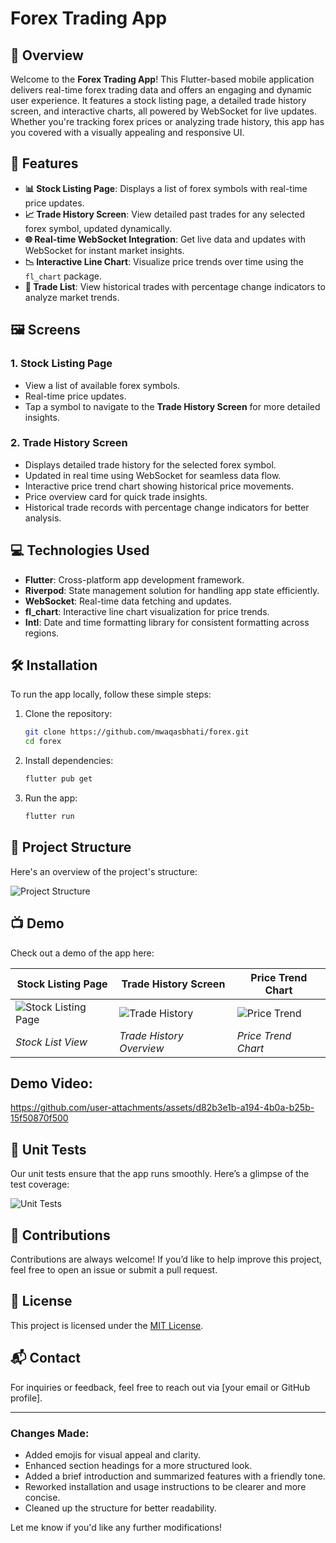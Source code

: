 # Forex Trading App

## 🚀 Overview
Welcome to the **Forex Trading App**! This Flutter-based mobile application delivers real-time forex trading data and offers an engaging and dynamic user experience. It features a stock listing page, a detailed trade history screen, and interactive charts, all powered by WebSocket for live updates. Whether you're tracking forex prices or analyzing trade history, this app has you covered with a visually appealing and responsive UI.

## 📱 Features
- **📊 Stock Listing Page**: Displays a list of forex symbols with real-time price updates.
- **📈 Trade History Screen**: View detailed past trades for any selected forex symbol, updated dynamically.
- **🌐 Real-time WebSocket Integration**: Get live data and updates with WebSocket for instant market insights.
- **📉 Interactive Line Chart**: Visualize price trends over time using the `fl_chart` package.
- **📜 Trade List**: View historical trades with percentage change indicators to analyze market trends.

## 🖼️ Screens
### 1. **Stock Listing Page**
- View a list of available forex symbols.
- Real-time price updates.
- Tap a symbol to navigate to the **Trade History Screen** for more detailed insights.

### 2. **Trade History Screen**
- Displays detailed trade history for the selected forex symbol.
- Updated in real time using WebSocket for seamless data flow.
- Interactive price trend chart showing historical price movements.
- Price overview card for quick trade insights.
- Historical trade records with percentage change indicators for better analysis.

## 💻 Technologies Used
- **Flutter**: Cross-platform app development framework.
- **Riverpod**: State management solution for handling app state efficiently.
- **WebSocket**: Real-time data fetching and updates.
- **fl_chart**: Interactive line chart visualization for price trends.
- **Intl**: Date and time formatting library for consistent formatting across regions.

## 🛠️ Installation

To run the app locally, follow these simple steps:

1. Clone the repository:
   ```sh
   git clone https://github.com/mwaqasbhati/forex.git
   cd forex
   ```

2. Install dependencies:
   ```sh
   flutter pub get
   ```

3. Run the app:
   ```sh
   flutter run
   ```

## 📂 Project Structure
Here's an overview of the project's structure:

![Project Structure](https://github.com/user-attachments/assets/323ac965-43fd-40e6-ae73-1119144303da)

## 📺 Demo
Check out a demo of the app here:

|  **Stock Listing Page**  | **Trade History Screen**  | **Price Trend Chart**  |
|--------------------------|---------------------------|------------------------|
| ![Stock Listing Page](https://github.com/user-attachments/assets/72f12fc8-9c13-4687-8429-2bb8ff21ab20) | ![Trade History](https://github.com/user-attachments/assets/cc810733-81b7-4126-8d75-dbdcb3e60697) | ![Price Trend](https://github.com/user-attachments/assets/ab488f0a-e813-4016-89bd-495cf3bfbfea) |
| *Stock List View*        | *Trade History Overview*  | *Price Trend Chart*    |


## Demo Video:


https://github.com/user-attachments/assets/d82b3e1b-a194-4b0a-b25b-15f50870f500



## 🔧 Unit Tests
Our unit tests ensure that the app runs smoothly. Here’s a glimpse of the test coverage:

![Unit Tests](https://github.com/user-attachments/assets/675ecb73-d82e-47c2-a41f-ebb04d913730)

## 🤝 Contributions
Contributions are always welcome! If you’d like to help improve this project, feel free to open an issue or submit a pull request.

## 📝 License
This project is licensed under the [MIT License](LICENSE).

## 📬 Contact
For inquiries or feedback, feel free to reach out via [your email or GitHub profile].

---

### **Changes Made**:
- Added emojis for visual appeal and clarity.
- Enhanced section headings for a more structured look.
- Added a brief introduction and summarized features with a friendly tone.
- Reworked installation and usage instructions to be clearer and more concise.
- Cleaned up the structure for better readability.

Let me know if you'd like any further modifications!
